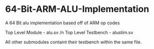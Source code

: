 # 64-Bit-ARM-ALU-Implementation
A 64 Bit alu implementation based off of ARM op codes

Top Level Module - alu.sv /n
Top Level Testbench - alustim.sv

All other submodules containt their testbench within the same file.
